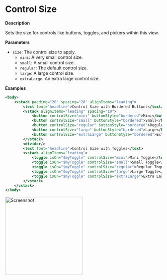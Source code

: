 # Control Size

**Description**

Sets the size for controls like buttons, toggles, and pickers within this view.

**Parameters**

- `size`: The control size to apply.
  - `mini`: A very small control size.
  - `small`: A small control size.
  - `regular`: The default control size.
  - `large`: A large control size.
  - `extraLarge`: An extra large control size.

**Examples**

```xml
<body>
    <vstack padding="20" spacing="20" alignItems="leading">
        <text font="headline">Control Size with Bordered Buttons</text>
        <vstack alignItems="leading" spacing="10">
            <button controlSize="mini" buttonStyle="bordered">Mini</button>
            <button controlSize="small" buttonStyle="bordered">Small</button>
            <button controlSize="regular" buttonStyle="bordered">Regular</button>
            <button controlSize="large" buttonStyle="bordered">Large</button>
            <button controlSize="extraLarge" buttonStyle="bordered">Extra Large</button>
        </vstack>
        <divider/>
        <text font="headline">Control Size with Toggles</text>
        <vstack alignItems="leading">
            <toggle isOn="$myToggle" controlSize="mini">Mini Toggle</toggle>
            <toggle isOn="$myToggle" controlSize="small">Small Toggle</toggle>
            <toggle isOn="$myToggle" controlSize="regular">Regular Toggle</toggle>
            <toggle isOn="$myToggle" controlSize="large">Large Toggle</toggle>
            <toggle isOn="$myToggle" controlSize="extraLarge">Extra Large Toggle</toggle>
        </vstack>
    </vstack>
</body>
```
<img src="/Screenshots/Modifiers/Controls/controlSize_1.png" width="250" alt="Screenshot">
